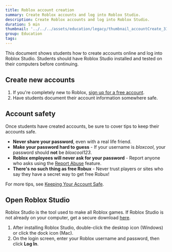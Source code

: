 ```yaml
---
title: Roblox account creation
summary: Create Roblox accounts and log into Roblox Studio.
description: Create Roblox accounts and log into Roblox Studio.
duration: 5 min
thumbnail: '../../../assets/education/legacy/thumbnail_accountCreate_312x200.jpg'
group: Education
tags:
---
```


This document shows students how to create accounts online and log into Roblox
Studio. Students should have Roblox Studio installed and tested on their
computers before continuing.

## Create new accounts

1. If you're completely new to Roblox, <a href="https://www.roblox.com/home" target="_blank" rel="noopener">sign up for a free account</a>.
2. Have students document their account information somewhere safe.

## Account safety

Once students have created accounts, be sure to cover tips to keep their accounts safe.

- **Never share your password**, even with a real life friend.
- **Make your password hard to guess** - If your username is _bloxcool_, your password should **not** be _bloxcool123_.
- **Roblox employees will never ask for your password** - Report anyone who asks using the [Report Abuse](https://en.help.roblox.com/hc/en-us/articles/203312410) feature.
- **There's no such thing as free Robux** - Never trust players or sites who say they have a secret way to get free Robux!

For more tips, see [Keeping Your Account Safe](https://en.help.roblox.com/hc/en-us/articles/203313380-Account-Security-Theft-Keeping-your-Account-Safe).

## Open Roblox Studio

Roblox Studio is the tool used to make all Roblox games. If Roblox Studio is not already on your computer, get a secure download [here](https://www.roblox.com/create).

1. After installing Roblox Studio, double-click the desktop icon (Windows) or click the dock icon (Mac).
2. On the login screen, enter your Roblox username and password, then click
   **Log In**.
